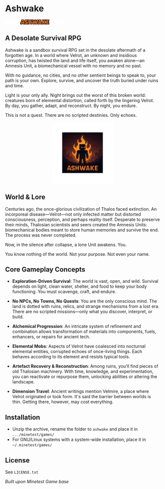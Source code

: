 # Ashwake

![Ashwake Header](menu/header.png)

## A Desolate Survival RPG

Ashwake is a sandbox survival RPG set in the desolate aftermath of a forgotten age. In a world where Velrot, an unknown and insidious corruption, has twisted the land and life itself, you awaken alone—an Amnesis Unit, a biomechanical vessel with no memory and no past.

With no guidance, no cities, and no other sentient beings to speak to, your path is your own. Explore, survive, and uncover the truth buried under ruins and time.

Light is your only ally. Night brings out the worst of this broken world: creatures born of elemental distortion, called forth by the lingering Velrot. By day, you gather, adapt, and reconstruct. By night, you endure.

This is not a quest. There are no scripted destinies. Only echoes.

<p align="center">
  <img src="menu/icon.png" width="200" alt="Ashwake Icon">
</p>

## World & Lore

Centuries ago, the once-glorious civilization of Thalos faced extinction. An incorporeal disease—Velrot—not only infected matter but distorted consciousness, perception, and perhaps reality itself. Desperate to preserve their minds, Thalosian scientists and seers created the Amnesis Units: biomechanical bodies meant to store human memories and survive the end. The process was never completed.

Now, in the silence after collapse, a lone Unit awakens. You.

You know nothing of the world. Not your purpose. Not even your name.

## Core Gameplay Concepts

- **Exploration-Driven Survival**: The world is vast, open, and wild. Survival depends on light, clean water, shelter, and food to keep your body functioning. You must scavenge, craft, and endure.

- **No NPCs, No Towns, No Quests**: You are the only conscious mind. The land is dotted with ruins, relics, and strange mechanisms from a lost era. There are no scripted missions—only what you discover, interpret, or build.

- **Alchemical Progression**: An intricate system of refinement and combination allows transformation of materials into components, fuels, enhancers, or repairs for ancient tech.

- **Elemental Mobs**: Aspects of Velrot have coalesced into nocturnal elemental entities, corrupted echoes of once-living things. Each behaves according to its element and resists typical tools.

- **Artefact Recovery & Reconstruction**: Among ruins, you'll find pieces of old Thalosian machinery. With time, knowledge, and experimentation, you can reactivate or repurpose them, unlocking abilities or altering the landscape.

- **Dimension Travel**: Ancient writings mention Velmire, a place where Velrot originated or took form. It's said the barrier between worlds is thin. Getting there, however, may cost everything.

## Installation

- Unzip the archive, rename the folder to `ashwake` and place it in `.../minetest/games/`
- For GNU/Linux systems with a system-wide installation, place it in `~/.minetest/games/`

## License

See `LICENSE.txt`

*Built upon Minetest Game base*
